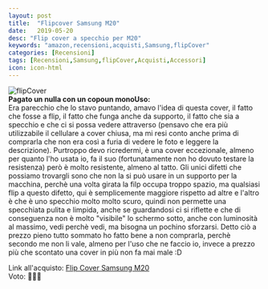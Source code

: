 ```yaml
---
layout: post
title:  "Flipcover Samsung M20"
date:   2019-05-20
desc: "Flip cover a specchio per M20"
keywords: "amazon,recensioni,acquisti,Samsung,flipCover"
categories: [Recensioni]
tags: [Recensioni,Samsung,flipCover,Acquisti,Accessori]
icon: icon-html
---
```


![flipCover](https://images-na.ssl-images-amazon.com/images/I/61szj124EWL._SL1500_.jpg)<br>
**Pagato un nulla con un copoun monoUso:**<br>
Era parecchio che lo stavo puntando, amavo l'idea di questa cover, il fatto che fosse a flip, il fatto che funga anche da supporto, il fatto che sia a specchio e che ci si possa vedere attraverso (pensavo che era più utilizzabile il cellulare a cover chiusa, ma mi resi conto anche prima di comprarla che non era così a furia di vedere le foto e leggere la descrizione).
Purtroppo devo ricredermi, è una cover eccezionale, almeno per quanto l'ho usata io, fa il suo (fortunatamente non ho dovuto testare la resistenza) però è molto resistente, almeno al tatto. Gli unici difetti che possiamo trovargli sono che non la si può usare in un supporto per la macchina, perchè una volta girata la filp occupa troppo spazio, ma qualsiasi flip a questo difetto, qui è semplicemente maggiore rispetto ad altre e l'altro è che è uno specchio molto molto scuro, quindi non permette una specchiata pulita e limpida, anche se guardandosi ci si riflette e che di conseguenza non è molto "visibile" lo schermo sotto, anche con luminosità al massimo, vedi perchè vedi, ma bisogna un pochino sforzarsi.
Detto ciò a prezzo pieno tutto sommato ho fatto bene a non comprarla, perchè secondo me non li vale, almeno per l'uso che ne faccio io, invece a prezzo più che scontato una cover in più non fa mai male :D <br>


Link all'acquisto: [Flip Cover Samsung M20](https://amzn.to/2VMw1RU) <br>
Voto: 🌟🌟🌟
